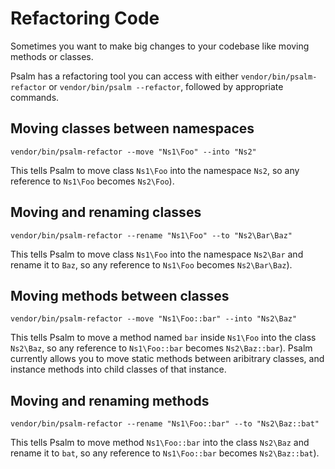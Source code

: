 # Refactoring Code

Sometimes you want to make big changes to your codebase like moving methods or classes.

Psalm has a refactoring tool you can access with either `vendor/bin/psalm-refactor` or `vendor/bin/psalm --refactor`, followed by appropriate commands.

## Moving classes between namespaces

```
vendor/bin/psalm-refactor --move "Ns1\Foo" --into "Ns2"
```

This tells Psalm to move class `Ns1\Foo` into the namespace `Ns2`, so any reference to `Ns1\Foo` becomes `Ns2\Foo`).

## Moving and renaming classes

```
vendor/bin/psalm-refactor --rename "Ns1\Foo" --to "Ns2\Bar\Baz"
```

This tells Psalm to move class `Ns1\Foo` into the namespace `Ns2\Bar` and rename it to `Baz`, so any reference to `Ns1\Foo` becomes `Ns2\Bar\Baz`).

## Moving methods between classes

```
vendor/bin/psalm-refactor --move "Ns1\Foo::bar" --into "Ns2\Baz"
```

This tells Psalm to move a method named `bar` inside `Ns1\Foo` into the class `Ns2\Baz`, so any reference to `Ns1\Foo::bar` becomes `Ns2\Baz::bar`). Psalm currently allows you to move static methods between aribitrary classes, and instance methods into child classes of that instance.

## Moving and renaming methods

```
vendor/bin/psalm-refactor --rename "Ns1\Foo::bar" --to "Ns2\Baz::bat"
```

This tells Psalm to move method `Ns1\Foo::bar` into the class `Ns2\Baz` and rename it to `bat`, so any reference to `Ns1\Foo::bar` becomes `Ns2\Baz::bat`).

